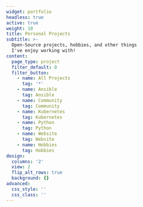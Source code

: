 ```yaml
---
widget: portfolio
headless: true
active: true
weight: 10
title: Personal Projects
subtitle: >-
  Open-Source projects, hobbies, and other things
  I've enjoy working with!
content:
  page_type: project
  filter_default: 0
  filter_button:
    - name: All Projects
      tag: '*'
    - name: Ansible
      tag: Ansible
    - name: Community
      tag: Community
    - name: Kubernetes
      tag: Kubernetes
    - name: Python
      tag: Python
    - name: Website
      tag: Website
    - name: Hobbies
      tag: Hobbies
design:
  columns: '2'
  view: 2
  flip_alt_rows: true
  background: {}
advanced:
  css_style: ''
  css_class: ''
---
```

